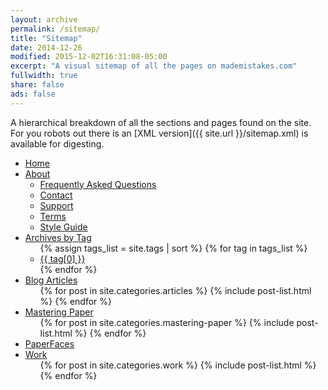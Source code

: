 ```yaml
---
layout: archive
permalink: /sitemap/
title: "Sitemap"
date: 2014-12-26
modified: 2015-12-02T16:31:08-05:00
excerpt: "A visual sitemap of all the pages on mademistakes.com"
fullwidth: true
share: false
ads: false
---
```


A hierarchical breakdown of all the sections and pages found on the site. For you robots out there is an [XML version]({{ site.url }}/sitemap.xml) is available for digesting.

<div class="sitemap">
  <ul id="primaryNav" class="col6">
    <li id="home"><a href="{{ site.url }}/">Home</a></li>
    <li><a href="{{ site.url }}/about/">About</a>
      <ul>
        <li><a href="{{ site.url }}/faqs/">Frequently Asked Questions</a></li>
        <li><a href="{{ site.url }}/contact/">Contact</a></li>
        <li><a href="{{ site.url }}/support/">Support</a></li>
        <li><a href="{{ site.url }}/terms/">Terms</a></li>
        <li><a href="{{ site.url }}/style-guide/">Style Guide</a></li>
      </ul>
    </li>
    <li><a href="{{ site.url }}/tag/">Archives by Tag</a>
      <ul>
        {% assign tags_list = site.tags | sort %}  
        {% for tag in tags_list %} 
          <li><a href="{{ site.url }}/tag/{{ tag[0] | replace:' ','-' | downcase }}/">{{ tag[0] }}</a></li>
        {% endfor %}
      </ul>
    </li>
    <li><a href="{{ site.url }}/articles/">Blog Articles</a>
      <ul>
        {% for post in site.categories.articles %}
          {% include post-list.html %}
        {% endfor %}
      </ul>
    </li>
    <li><a href="{{ site.url }}/mastering-paper/">Mastering Paper</a>
      <ul>
        {% for post in site.categories.mastering-paper %}
          {% include post-list.html %}
        {% endfor %}
      </ul>
    </li>
    <li><a href="{{ site.url }}/paperfaces/">PaperFaces</a></li>
    <li><a href="{{ site.url }}/work/">Work</a>
      <ul>
        {% for post in site.categories.work %}
          {% include post-list.html %}
        {% endfor %}
      </ul>
    </li>
  </ul><!-- /.col5 -->
</div><!-- /.sitemap -->

